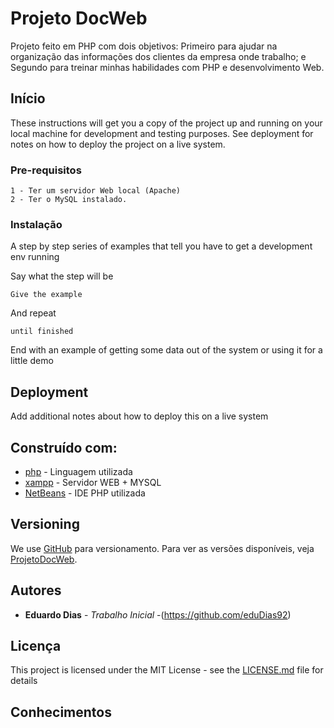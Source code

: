 # Projeto DocWeb

Projeto feito em PHP com dois objetivos: Primeiro para ajudar na organização das informações dos clientes da empresa onde trabalho; e Segundo para treinar minhas habilidades com PHP e desenvolvimento Web.

## Início

These instructions will get you a copy of the project up and running on your local machine for development and testing purposes. See deployment for notes on how to deploy the project on a live system.

### Pre-requisitos
```
1 - Ter um servidor Web local (Apache)
2 - Ter o MySQL instalado.

```

### Instalação

A step by step series of examples that tell you have to get a development env running

Say what the step will be

```
Give the example
```

And repeat

```
until finished
```

End with an example of getting some data out of the system or using it for a little demo


## Deployment

Add additional notes about how to deploy this on a live system

## Construído com:

* [php](http://www.php.net/) - Linguagem utilizada
* [xampp](https://www.apachefriends.org/pt_br/index.html) - Servidor WEB + MYSQL
* [NetBeans](https://netbeans.org/downloads/) - IDE PHP utilizada

## Versioning

We use [GitHub](http://github.com/) para versionamento. Para ver as versões disponíveis, veja [ProjetoDocWeb](https://github.com/eduDias92/projetodocweb).

## Autores

* **Eduardo Dias** - *Trabalho Inicial* -(https://github.com/eduDias92)

## Licença

This project is licensed under the MIT License - see the [LICENSE.md](LICENSE.md) file for details

## Conhecimentos

